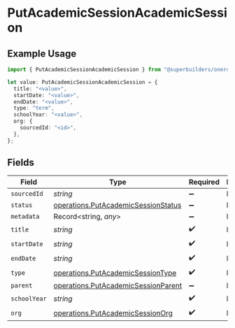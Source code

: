 # PutAcademicSessionAcademicSession

## Example Usage

```typescript
import { PutAcademicSessionAcademicSession } from "@superbuilders/oneroster/models/operations";

let value: PutAcademicSessionAcademicSession = {
  title: "<value>",
  startDate: "<value>",
  endDate: "<value>",
  type: "term",
  schoolYear: "<value>",
  org: {
    sourcedId: "<id>",
  },
};
```

## Fields

| Field                                                                                      | Type                                                                                       | Required                                                                                   | Description                                                                                |
| ------------------------------------------------------------------------------------------ | ------------------------------------------------------------------------------------------ | ------------------------------------------------------------------------------------------ | ------------------------------------------------------------------------------------------ |
| `sourcedId`                                                                                | *string*                                                                                   | :heavy_minus_sign:                                                                         | N/A                                                                                        |
| `status`                                                                                   | [operations.PutAcademicSessionStatus](../../models/operations/putacademicsessionstatus.md) | :heavy_minus_sign:                                                                         | N/A                                                                                        |
| `metadata`                                                                                 | Record<string, *any*>                                                                      | :heavy_minus_sign:                                                                         | N/A                                                                                        |
| `title`                                                                                    | *string*                                                                                   | :heavy_check_mark:                                                                         | N/A                                                                                        |
| `startDate`                                                                                | *string*                                                                                   | :heavy_check_mark:                                                                         | N/A                                                                                        |
| `endDate`                                                                                  | *string*                                                                                   | :heavy_check_mark:                                                                         | N/A                                                                                        |
| `type`                                                                                     | [operations.PutAcademicSessionType](../../models/operations/putacademicsessiontype.md)     | :heavy_check_mark:                                                                         | N/A                                                                                        |
| `parent`                                                                                   | [operations.PutAcademicSessionParent](../../models/operations/putacademicsessionparent.md) | :heavy_minus_sign:                                                                         | N/A                                                                                        |
| `schoolYear`                                                                               | *string*                                                                                   | :heavy_check_mark:                                                                         | N/A                                                                                        |
| `org`                                                                                      | [operations.PutAcademicSessionOrg](../../models/operations/putacademicsessionorg.md)       | :heavy_check_mark:                                                                         | N/A                                                                                        |